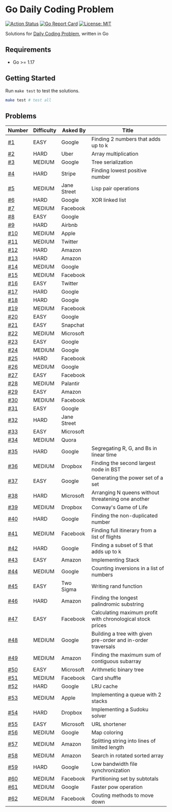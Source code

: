 # Go Daily Coding Problem

[![Action Status](https://github.com/TipsyPixie/go-daily-coding-problem/workflows/Go%20Test/badge.svg)](https://github.com/TipsyPixie/go-daily-coding-problem/actions)
[![Go Report Card](https://goreportcard.com/badge/github.com/TipsyPixie/go-daily-coding-problem)](https://goreportcard.com/report/github.com/TipsyPixie/go-daily-coding-problem)
[![License: MIT](https://img.shields.io/badge/License-MIT-yellow.svg)](https://opensource.org/licenses/MIT)

Solutions for [Daily Coding Problem](https://www.dailycodingproblem.com/ "Daily Coding Problem"), written in Go

## Requirements

- Go >= 1.17

## Getting Started

Run `make test` to test the solutions.

```bash
make test # test all
```

## Problems

| Number            | Difficulty | Asked By    | Title                                                         |
|-------------------|------------|-------------|---------------------------------------------------------------|
| [#1](problem001)  | EASY       | Google      | Finding 2 numbers that adds up to k                           |
| [#2](problem002)  | HARD       | Uber        | Array multiplication                                          |
| [#3](problem003)  | MEDIUM     | Google      | Tree serialization                                            |
| [#4](problem004)  | HARD       | Stripe      | Finding lowest positive number                                |
| [#5](problem005)  | MEDIUM     | Jane Street | Lisp pair operations                                          |
| [#6](problem006)  | HARD       | Google      | XOR linked list                                               |
| [#7](problem007)  | MEDIUM     | Facebook    |                                                               |
| [#8](problem008)  | EASY       | Google      |                                                               |
| [#9](problem009)  | HARD       | Airbnb      |                                                               |
| [#10](problem010) | MEDIUM     | Apple       |                                                               |
| [#11](problem011) | MEDIUM     | Twitter     |                                                               |
| [#12](problem012) | HARD       | Amazon      |                                                               |
| [#13](problem013) | HARD       | Amazon      |                                                               |
| [#14](problem014) | MEDIUM     | Google      |                                                               |
| [#15](problem015) | MEDIUM     | Facebook    |                                                               |
| [#16](problem016) | EASY       | Twitter     |                                                               |
| [#17](problem017) | HARD       | Google      |                                                               |
| [#18](problem018) | HARD       | Google      |                                                               |
| [#19](problem019) | MEDIUM     | Facebook    |                                                               |
| [#20](problem020) | EASY       | Google      |                                                               |
| [#21](problem021) | EASY       | Snapchat    |                                                               |
| [#22](problem022) | MEDIUM     | Microsoft   |                                                               |
| [#23](problem023) | EASY       | Google      |                                                               |
| [#24](problem024) | MEDIUM     | Google      |                                                               |
| [#25](problem025) | HARD       | Facebook    |                                                               |
| [#26](problem026) | MEDIUM     | Google      |                                                               |
| [#27](problem027) | EASY       | Facebook    |                                                               |
| [#28](problem028) | MEDIUM     | Palantir    |                                                               |
| [#29](problem029) | EASY       | Amazon      |                                                               |
| [#30](problem030) | MEDIUM     | Facebook    |                                                               |
| [#31](problem031) | EASY       | Google      |                                                               |
| [#32](problem032) | HARD       | Jane Street |                                                               |
| [#33](problem033) | EASY       | Microsoft   |                                                               |
| [#34](problem034) | MEDIUM     | Quora       |                                                               |
| [#35](problem035) | HARD       | Google      | Segregating R, G, and Bs in linear time                       |
| [#36](problem036) | MEDIUM     | Dropbox     | Finding the second largest node in BST                        |
| [#37](problem037) | EASY       | Google      | Generating the power set of a set                             |
| [#38](problem038) | HARD       | Microsoft   | Arranging N queens without threatening one another            |
| [#39](problem039) | MEDIUM     | Dropbox     | Conway's Game of Life                                         |
| [#40](problem040) | HARD       | Google      | Finding the non-duplicated number                             |
| [#41](problem041) | MEDIUM     | Facebook    | Finding full itinerary from a list of flights                 |
| [#42](problem042) | HARD       | Google      | Finding a subset of S that adds up to k                       |
| [#43](problem043) | EASY       | Amazon      | Implementing Stack                                            |
| [#44](problem044) | MEDIUM     | Google      | Counting inversions in a list of numbers                      |
| [#45](problem045) | EASY       | Two Sigma   | Writing rand function                                         |
| [#46](problem046) | HARD       | Amazon      | Finding the longest palindromic substring                     |
| [#47](problem047) | EASY       | Facebook    | Calculating maximum profit with chronological stock prices    |
| [#48](problem048) | MEDIUM     | Google      | Building a tree with given pre-order and in-order traversals  |
| [#49](problem049) | MEDIUM     | Amazon      | Finding the maximum sum of contiguous subarray                |
| [#50](problem050) | EASY       | Microsoft   | Arithmetic binary tree                                        |
| [#51](problem051) | MEDIUM     | Facebook    | Card shuffle                                                  |
| [#52](problem052) | HARD       | Google      | LRU cache                                                     |
| [#53](problem053) | MEDIUM     | Apple       | Implementing a queue with 2 stacks                            |
| [#54](problem054) | HARD       | Dropbox     | Implementing a Sudoku solver                                  |
| [#55](problem055) | EASY       | Microsoft   | URL shortener                                                 |
| [#56](problem056) | MEDIUM     | Google      | Map coloring                                                  |
| [#57](problem057) | MEDIUM     | Amazon      | Splitting string into lines of limited length                 |
| [#58](problem058) | MEDIUM     | Amazon      | Search in rotated sorted array                                |
| [#59](problem059) | HARD       | Google      | Low bandwidth file synchronization                            |
| [#60](problem060) | MEDIUM     | Facebook    | Partitioning set by subtotals                                 |
| [#61](problem061) | MEDIUM     | Google      | Faster pow operation                                          |
| [#62](problem062) | MEDIUM     | Facebook    | Couting methods to move down                                  |
